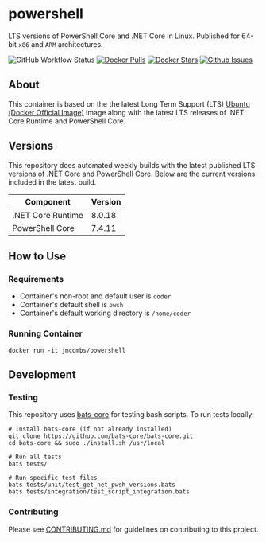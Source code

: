 # powershell

LTS versions of PowerShell Core and .NET Core in Linux. Published for 64-bit `x86` and `ARM` architectures.

![GitHub Workflow Status](https://img.shields.io/github/actions/workflow/status/jmcombs/powershell/ci.yml?logo=github)
[![Docker Pulls](https://img.shields.io/docker/pulls/jmcombs/powershell)](https://hub.docker.com/r/jmcombs/powershell "Click to view the image on Docker Hub")
[![Docker Stars](https://img.shields.io/docker/stars/jmcombs/powershell)](https://hub.docker.com/r/jmcombs/powershell "Click to view the image on Docker Hub")
[![Github Issues](https://img.shields.io/github/issues/jmcombs/powershell)](https://github.com/jmcombs/powershell/issues "Click to view or open issues")

## About

This container is based on the the latest Long Term Support (LTS) [Ubuntu (Docker Official Image)](https://hub.docker.com/_/ubuntu) image along with the latest LTS releases of .NET Core Runtime and PowerShell Core.

## Versions

This repository does automated weekly builds with the latest published LTS versions of .NET Core and PowerShell Core. Below are the current versions included in the latest build.

| Component         | Version |
| ----------------- | ------- |
| .NET Core Runtime | 8.0.18  |
| PowerShell Core   | 7.4.11   |

## How to Use

### **Requirements**

- Container's non-root and default user is `coder`
- Container's default shell is `pwsh`
- Container's default working directory is `/home/coder`

### **Running Container**

```shell
docker run -it jmcombs/powershell
```

## Development

### **Testing**

This repository uses [bats-core](https://github.com/bats-core/bats-core) for testing bash scripts. To run tests locally:

```shell
# Install bats-core (if not already installed)
git clone https://github.com/bats-core/bats-core.git
cd bats-core && sudo ./install.sh /usr/local

# Run all tests
bats tests/

# Run specific test files
bats tests/unit/test_get_net_pwsh_versions.bats
bats tests/integration/test_script_integration.bats
```

### **Contributing**

Please see [CONTRIBUTING.md](CONTRIBUTING.md) for guidelines on contributing to this project.

